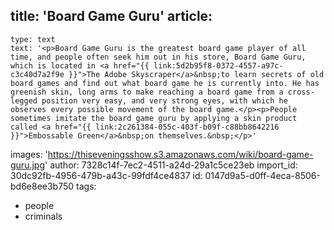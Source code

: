 title: 'Board Game Guru'
article:
  -
    type: text
    text: '<p>Board Game Guru is the greatest board game player of all time, and people often seek him out in his store, Board Game Guru, which is located in <a href="{{ link:5d2b95f8-0372-4557-a97c-c3c40d7a2f9e }}">The Adobe Skyscraper</a>&nbsp;to learn secrets of old board games and find out what board game he is currently into. He has greenish skin, long arms to make reaching a board game from a cross-legged position very easy, and very strong eyes, with which he observes every possible movement of the board game.</p><p>People sometimes imitate the board game guru by applying a skin product called <a href="{{ link:2c261384-055c-403f-b09f-c88bb8642216 }}">Embossable Green</a>&nbsp;on themselves.&nbsp;</p>'
images: 'https://thiseveningsshow.s3.amazonaws.com/wiki/board-game-guru.jpg'
author: 7328c14f-7ec2-4511-a24d-29a1c5ce23eb
import_id: 30dc92fb-4956-479b-a43c-99fdf4ce4837
id: 0147d9a5-d0ff-4eca-8506-bd6e8ee3b750
tags:
  - people
  - criminals
